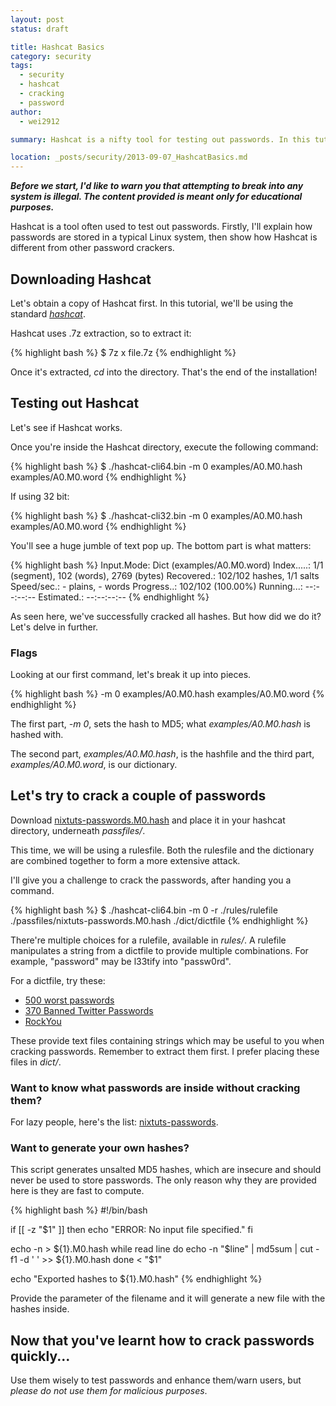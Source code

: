 ```yaml
---
layout: post
status: draft

title: Hashcat Basics
category: security
tags: 
  - security
  - hashcat
  - cracking
  - password
author: 
  - wei2912

summary: Hashcat is a nifty tool for testing out passwords. In this tutorial, we'll give you a guide through the basics of Hashcat.

location: _posts/security/2013-09-07_HashcatBasics.md
---
```


***Before we start, I'd like to warn you that attempting to break into any system is illegal. The content provided is meant only for educational purposes.***

Hashcat is a tool often used to test out passwords. Firstly, I'll explain how passwords are stored in a typical Linux system, then show how Hashcat is different from other password crackers.

## Downloading Hashcat

Let's obtain a copy of Hashcat first. In this tutorial, we'll be using the standard *[hashcat](http://hashcat.net/hashcat/)*.

Hashcat uses .7z extraction, so to extract it:

{% highlight bash %}
$ 7z x file.7z
{% endhighlight %}

Once it's extracted, *cd* into the directory. That's the end of the installation!

## Testing out Hashcat

Let's see if Hashcat works.

Once you're inside the Hashcat directory, execute the following command:

{% highlight bash %}
$ ./hashcat-cli64.bin -m 0 examples/A0.M0.hash examples/A0.M0.word
{% endhighlight %}

If using 32 bit:

{% highlight bash %}
$ ./hashcat-cli32.bin -m 0 examples/A0.M0.hash examples/A0.M0.word
{% endhighlight %}

You'll see a huge jumble of text pop up. The bottom part is what matters:

{% highlight bash %}
Input.Mode: Dict (examples/A0.M0.word)
Index.....: 1/1 (segment), 102 (words), 2769 (bytes)
Recovered.: 102/102 hashes, 1/1 salts
Speed/sec.: - plains, - words
Progress..: 102/102 (100.00%)
Running...: --:--:--:--
Estimated.: --:--:--:--
{% endhighlight %}

As seen here, we've successfully cracked all hashes. But how did we do it? Let's delve in further.

<!--more-->

### Flags

Looking at our first command, let's break it up into pieces.

{% highlight bash %}
-m 0
examples/A0.M0.hash
examples/A0.M0.word
{% endhighlight %}

The first part, *-m 0*, sets the hash to MD5; what *examples/A0.M0.hash* is hashed with.

The second part, *examples/A0.M0.hash*, is the hashfile and the third part, *examples/A0.M0.word*, is our dictionary.

## Let's try to crack a couple of passwords

Download [nixtuts-passwords.M0.hash](/files/HashcatBasics/nixtuts-passwords.M0.hash) and place it in your hashcat directory, underneath *passfiles/*.

This time, we will be using a rulesfile. Both the rulesfile and the dictionary are combined together to form a more extensive attack.

I'll give you a challenge to crack the passwords, after handing you a command.

{% highlight bash %}
$ ./hashcat-cli64.bin -m 0 -r ./rules/rulefile ./passfiles/nixtuts-passwords.M0.hash ./dict/dictfile
{% endhighlight %}

There're multiple choices for a rulefile, available in *rules/*. A rulefile manipulates a string from a dictfile to provide multiple combinations. For example, "password" may be l33tify into "passw0rd".

For a dictfile, try these:

* [500 worst passwords](http://downloads.skullsecurity.org/passwords/500-worst-passwords.txt.bz2)
* [370 Banned Twitter Passwords](http://downloads.skullsecurity.org/passwords/twitter-banned.txt.bz2)
* [RockYou](http://downloads.skullsecurity.org/passwords/rockyou.txt.bz2)

These provide text files containing strings which may be useful to you when cracking passwords. Remember to extract them first. I prefer placing these files in *dict/*.

### Want to know what passwords are inside without cracking them?

For lazy people, here's the list: [nixtuts-passwords](/files/HashcatBasics/nixtuts-passwords).

### Want to generate your own hashes?

This script generates unsalted MD5 hashes, which are insecure and should never be used to store passwords. The only reason why they are provided here is they are fast to compute.

{% highlight bash %}
#!/bin/bash

if [[ -z "$1" ]]
then
echo "ERROR: No input file specified."
fi

echo -n > ${1}.M0.hash
while read line
do
echo -n "$line" | md5sum | cut -f1 -d ' ' >> ${1}.M0.hash
done < "$1"

echo "Exported hashes to ${1}.M0.hash"
{% endhighlight %}

Provide the parameter of the filename and it will generate a new file with the hashes inside.

## Now that you've learnt how to crack passwords quickly...

Use them wisely to test passwords and enhance them/warn users, but *please do not use them for malicious purposes*.
